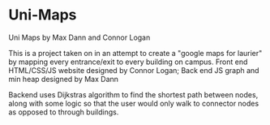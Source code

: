# Uni-Maps
Uni Maps by Max Dann and Connor Logan

This is a project taken on in an attempt to create a "google maps for laurier" by mapping every entrance/exit to every building on campus. Front end HTML/CSS/JS website designed by Connor Logan; Back end JS graph and min heap designed by Max Dann

Backend uses Dijkstras algorithm to find the shortest path between nodes, along with some logic so that the user would only walk to connector nodes as opposed to through buildings.
